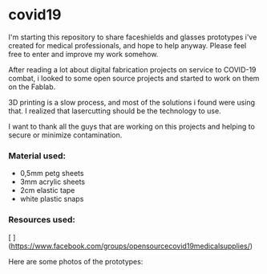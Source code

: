 # covid19
I'm starting this repository to share faceshields and glasses prototypes i've created for medical professionals, and hope to help anyway. Please feel free to enter and improve my work somehow.

After reading a lot about digital fabrication projects on service to COVID-19 combat, i looked to some open source projects and started to work on them on the Fablab.

3D printing is a slow process, and most of the solutions i found were using that. I realized that lasercutting should be the technology to use.

I want to thank all the guys that are working on this projects and helping to secure or minimize contamination.

### Material used:
- 0,5mm petg sheets
- 3mm acrylic sheets
- 2cm elastic tape
- white plastic snaps

### Resources used:
[     ] (https://www.facebook.com/groups/opensourcecovid19medicalsupplies/)


Here are some photos of the prototypes:

